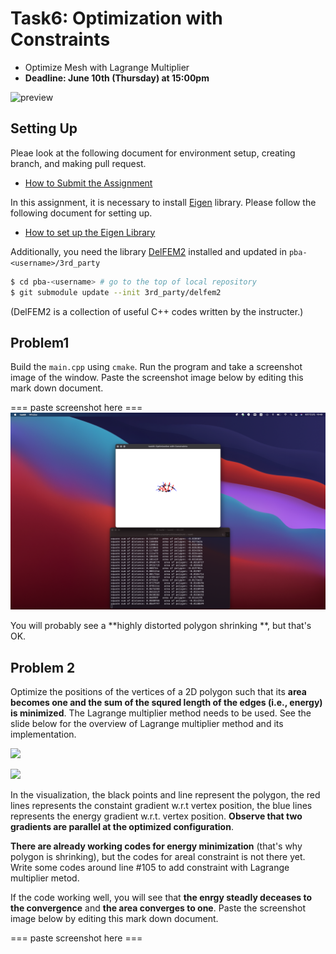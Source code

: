 # Task6: Optimization with Constraints

- Optimize Mesh with Lagrange Multiplier
- **Deadline: June 10th (Thursday) at 15:00pm**

![preview](preview.png)

## Setting Up

Pleae look at the following document for environment setup, creating branch, and making pull request.

- [How to Submit the Assignment](../doc/submit.md)

In this assignment, it is necessary to install [Eigen](https://eigen.tuxfamily.org/index.php?title=Main_Page) library.
Please follow the following document for setting up.

- [How to set up the Eigen Library](../doc/setup_eigen.md)

Additionally, you need the library [DelFEM2](https://github.com/nobuyuki83/delfem2) installed and updated in `pba-<username>/3rd_party`

```bash
$ cd pba-<username> # go to the top of local repository
$ git submodule update --init 3rd_party/delfem2
```

(DelFEM2 is a collection of useful C++ codes written by the instructer.)

## Problem1

Build the `main.cpp` using `cmake`. Run the program and take a screenshot image of the window. Paste the screenshot image below by editing this mark down document.

=== paste screenshot here ===
![Problem1](Problem1.png)

You will probably see a **highly distorted polygon shrinking **, but that's OK.

## Problem 2

Optimize the positions of the vertices of a 2D polygon such that its **area becomes one and the sum of the squred length of the edges (i.e., energy) is minimized**. The Lagrange multiplier method needs to be used. See the slide below for the overview of Lagrange multiplier method and its implementation.

![](lagrange0.png)

![](lagrange1.png)

In the visualization, the black points and line represent the polygon, the red lines represents the constaint gradient w.r.t vertex position, the blue lines represents the energy gradient w.r.t. vertex position. **Observe that two gradients are parallel at the optimized configuration**.

**There are already working codes for energy minimization** (that's why polygon is shrinking), but the codes for areal constraint is not there yet. Write some codes around line #105 to add constraint with Lagrange multiplier metod.

If the code working well, you will see that **the enrgy steadly deceases to the convergence** and **the area converges to one**. Paste the screenshot image below by editing this mark down document.

=== paste screenshot here ===
